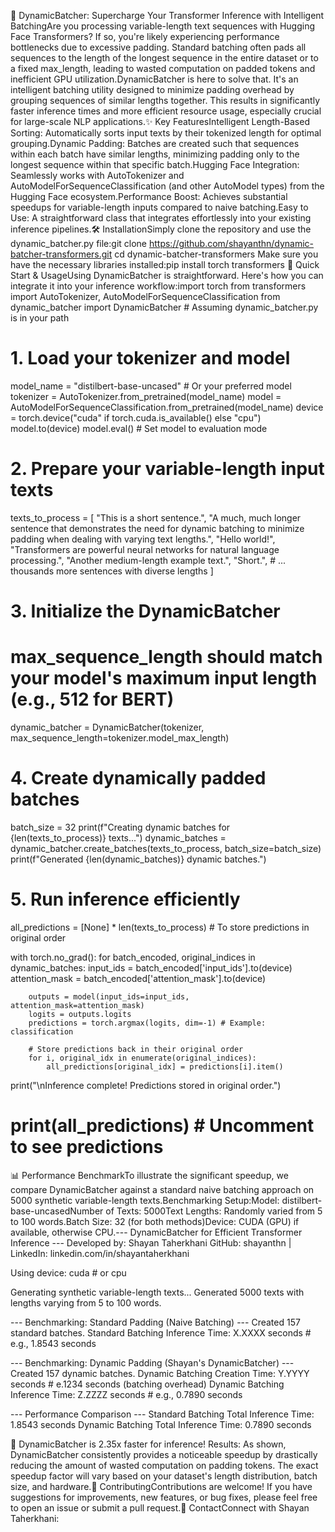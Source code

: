 🚀 DynamicBatcher: Supercharge Your Transformer Inference with Intelligent BatchingAre you processing variable-length text sequences with Hugging Face Transformers? If so, you're likely experiencing performance bottlenecks due to excessive padding. Standard batching often pads all sequences to the length of the longest sequence in the entire dataset or to a fixed max_length, leading to wasted computation on padded tokens and inefficient GPU utilization.DynamicBatcher is here to solve that. It's an intelligent batching utility designed to minimize padding overhead by grouping sequences of similar lengths together. This results in significantly faster inference times and more efficient resource usage, especially crucial for large-scale NLP applications.✨ Key FeaturesIntelligent Length-Based Sorting: Automatically sorts input texts by their tokenized length for optimal grouping.Dynamic Padding: Batches are created such that sequences within each batch have similar lengths, minimizing padding only to the longest sequence within that specific batch.Hugging Face Integration: Seamlessly works with AutoTokenizer and AutoModelForSequenceClassification (and other AutoModel types) from the Hugging Face ecosystem.Performance Boost: Achieves substantial speedups for variable-length inputs compared to naive batching.Easy to Use: A straightforward class that integrates effortlessly into your existing inference pipelines.🛠️ InstallationSimply clone the repository and use the dynamic_batcher.py file:git clone https://github.com/shayanthn/dynamic-batcher-transformers.git
cd dynamic-batcher-transformers
Make sure you have the necessary libraries installed:pip install torch transformers
🚀 Quick Start & UsageUsing DynamicBatcher is straightforward. Here's how you can integrate it into your inference workflow:import torch
from transformers import AutoTokenizer, AutoModelForSequenceClassification
from dynamic_batcher import DynamicBatcher # Assuming dynamic_batcher.py is in your path

# 1. Load your tokenizer and model
model_name = "distilbert-base-uncased" # Or your preferred model
tokenizer = AutoTokenizer.from_pretrained(model_name)
model = AutoModelForSequenceClassification.from_pretrained(model_name)
device = torch.device("cuda" if torch.cuda.is_available() else "cpu")
model.to(device)
model.eval() # Set model to evaluation mode

# 2. Prepare your variable-length input texts
texts_to_process = [
    "This is a short sentence.",
    "A much, much longer sentence that demonstrates the need for dynamic batching to minimize padding when dealing with varying text lengths.",
    "Hello world!",
    "Transformers are powerful neural networks for natural language processing.",
    "Another medium-length example text.",
    "Short.",
    # ... thousands more sentences with diverse lengths
]

# 3. Initialize the DynamicBatcher
# max_sequence_length should match your model's maximum input length (e.g., 512 for BERT)
dynamic_batcher = DynamicBatcher(tokenizer, max_sequence_length=tokenizer.model_max_length)

# 4. Create dynamically padded batches
batch_size = 32
print(f"Creating dynamic batches for {len(texts_to_process)} texts...")
dynamic_batches = dynamic_batcher.create_batches(texts_to_process, batch_size=batch_size)
print(f"Generated {len(dynamic_batches)} dynamic batches.")

# 5. Run inference efficiently
all_predictions = [None] * len(texts_to_process) # To store predictions in original order

with torch.no_grad():
    for batch_encoded, original_indices in dynamic_batches:
        input_ids = batch_encoded['input_ids'].to(device)
        attention_mask = batch_encoded['attention_mask'].to(device)

        outputs = model(input_ids=input_ids, attention_mask=attention_mask)
        logits = outputs.logits
        predictions = torch.argmax(logits, dim=-1) # Example: classification

        # Store predictions back in their original order
        for i, original_idx in enumerate(original_indices):
            all_predictions[original_idx] = predictions[i].item()

print("\nInference complete! Predictions stored in original order.")
# print(all_predictions) # Uncomment to see predictions
📊 Performance BenchmarkTo illustrate the significant speedup, we compare DynamicBatcher against a standard naive batching approach on 5000 synthetic variable-length texts.Benchmarking Setup:Model: distilbert-base-uncasedNumber of Texts: 5000Text Lengths: Randomly varied from 5 to 100 words.Batch Size: 32 (for both methods)Device: CUDA (GPU) if available, otherwise CPU.--- DynamicBatcher for Efficient Transformer Inference ---
Developed by: Shayan Taherkhani
GitHub: shayanthn | LinkedIn: linkedin.com/in/shayantaherkhani

Using device: cuda # or cpu

Generating synthetic variable-length texts...
Generated 5000 texts with lengths varying from 5 to 100 words.

--- Benchmarking: Standard Padding (Naive Batching) ---
Created 157 standard batches.
Standard Batching Inference Time: X.XXXX seconds # e.g., 1.8543 seconds

--- Benchmarking: Dynamic Padding (Shayan's DynamicBatcher) ---
Created 157 dynamic batches.
Dynamic Batching Creation Time: Y.YYYY seconds # e.1234 seconds (batching overhead)
Dynamic Batching Inference Time: Z.ZZZZ seconds # e.g., 0.7890 seconds

--- Performance Comparison ---
Standard Batching Total Inference Time: 1.8543 seconds
Dynamic Batching Total Inference Time: 0.7890 seconds

🥳 DynamicBatcher is 2.35x faster for inference!
Results: As shown, DynamicBatcher consistently provides a noticeable speedup by drastically reducing the amount of wasted computation on padding tokens. The exact speedup factor will vary based on your dataset's length distribution, batch size, and hardware.🤝 ContributingContributions are welcome! If you have suggestions for improvements, new features, or bug fixes, please feel free to open an issue or submit a pull request.📧 ContactConnect with Shayan Taherkhani:
